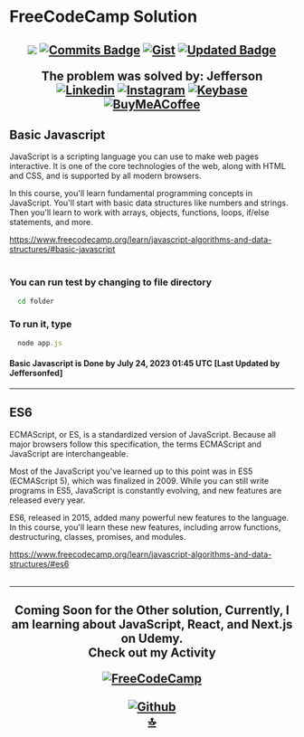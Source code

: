 # FreeCodeCamp Solution 

<h2 id="top"; align="center">

[![](https://komarev.com/ghpvc/?username=jeffersonfed&label=Profile%20Visits&color=blue&style=flat)](https://github.com/jeffersonfed)
[![Commits Badge](https://badges.pufler.dev/commits/all/jeffersonfed?&label=Overall%20Commits&color=blue&icon=5&pretty=false&style=flat)](#top)
[![Gist](https://badges.pufler.dev/gists/jeffersonfed?&label=Gist&color=blue&icon=5&pretty=false&style=flat)](https://gist.github.com/jeffersonfed)
[![Updated Badge](https://badges.pufler.dev/updated/jeffersonfed/FreeCodeCamp-Solution?&label=Last%20Updated&color=blue&icon=5&pretty=false&style=flat)](#top)
  
The problem was solved by: Jefferson<br>
[![Linkedin](https://img.shields.io/badge/LinkedIn-0077B5?&style=flat&logo=linkedin&logoColor=white)](https://linkedin.com/in/jeffersonfed)
[![Instagram](https://img.shields.io/badge/Instagram-%23E4405F.svg?&style=flat&logo=Instagram&logoColor=white)](https://www.instagram.com/ritchmi.shl)
[![Keybase](https://img.shields.io/badge/Keybase-black?style=flat&logo=keybase&logoColor=orange)](https://keybase.io/jeffersonfed)
[![BuyMeACoffee](https://img.shields.io/badge/Support%20Me-ffdd00?&style=flat&logo=buy-me-a-coffee&logoColor=black)](https://buymeacoffee.com/jeffersonfed)

</h2>

## Basic Javascript

JavaScript is a scripting language you can use to make web pages interactive. It is one of the core technologies of the web, along with HTML and CSS, and is supported by all modern browsers.

In this course, you'll learn fundamental programming concepts in JavaScript. You'll start with basic data structures like numbers and strings. Then you'll learn to work with arrays, objects, functions, loops, if/else statements, and more.

https://www.freecodecamp.org/learn/javascript-algorithms-and-data-structures/#basic-javascript
<br><br>
### You can run test by changing to file directory
```bash
  cd folder
```

### To run it, type
```javascript
  node app.js
```
#### Basic Javascript is Done by July 24, 2023 01:45 UTC [Last Updated by Jeffersonfed]
***
## ES6

ECMAScript, or ES, is a standardized version of JavaScript. Because all major browsers follow this specification, the terms ECMAScript and JavaScript are interchangeable.

Most of the JavaScript you've learned up to this point was in ES5 (ECMAScript 5), which was finalized in 2009. While you can still write programs in ES5, JavaScript is constantly evolving, and new features are released every year.

ES6, released in 2015, added many powerful new features to the language. In this course, you'll learn these new features, including arrow functions, destructuring, classes, promises, and modules.

https://www.freecodecamp.org/learn/javascript-algorithms-and-data-structures/#es6
<br><br>
***


<h2 align="center">
  Coming Soon for the Other solution, Currently, I am learning about JavaScript, React, and Next.js on Udemy. <br>
  Check out my Activity
  
  [![FreeCodeCamp](https://img.shields.io/badge/FreeCodeCamp-27273D?style=for-the-badge&logo=freecodecamp&logoColor=white)](https://www.freecodecamp.org/Jefferson14)
<br><br>
[![Github](https://img.shields.io/badge/Github%20Profile-black?style=for-the-badge&logo=github&logoColor=white)](/../../../../jeffersonfed/) <br>
[🔝](#top)
</h2>
